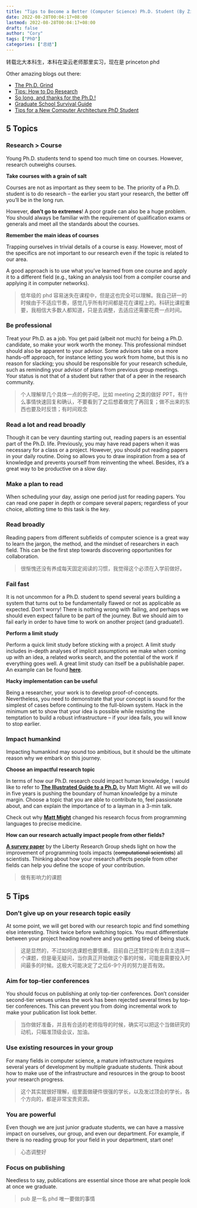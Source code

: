 ```yaml
---
title: "Tips to Become a Better (Computer Science) Ph.D. Student (By Ziyang Xu)"
date: 2022-08-28T00:04:17+08:00
lastmod: 2022-08-28T00:04:17+08:00
draft: false
author: "Cory"
tags: ["PhD"]
categories: ["总结"]
---
```


转载北大本科生，本科在梁云老师那里实习，现在是 princeton phd

Other amazing blogs out there:

- [The Ph.D. Grind](http://www.pgbovine.net/PhD-memoir.htm)
- [Tips: How to Do Research](http://www.ifs.tuwien.ac.at/~silvia/research-tips/)
- [So long, and thanks for the Ph.D.!](http://www.cs.unc.edu/~azuma/hitch4.html)
- [Graduate School Survival Guide](https://www.math.waikato.ac.nz/~seano/grad-school-advice.html)
- [Tips for a New Computer Architecture PhD Student](https://www.sigarch.org/tips-for-a-new-computer-architecture-phd-student/)

##  5 Topics

### Research > Course

Young Ph.D. students tend to spend too much time on courses. However, research outweighs courses.

**Take courses with a grain of salt**

Courses are not as important as they seem to be. The priority of a Ph.D. student is to do research – the earlier you start your research, the better off you’ll be in the long run.

However, **don’t go to extremes**! A poor grade can also be a huge problem. You should always be familiar with the requirement of qualification exams or generals and meet all the standards about the courses.

**Remember the main ideas of courses**

Trapping ourselves in trivial details of a course is easy. However, most of the specifics are not important to our research even if the topic is related to our area.

A good approach is to use what you’ve learned from one course and apply it to a different field (e.g., taking an analysis tool from a compiler course and applying it in computer networks).

> 低年级的 phd 容易迷失在课程中，但是这也完全可以理解。我自己研一的时候由于不适应节奏，感觉几乎所有时间都是花在课程上的。科研比课程重要，我相信大多数人都知道，只是去调整，去适应还需要花费一点时间。

### Be professional

Treat your Ph.D. as a job. You get paid (albeit not much) for being a Ph.D. candidate, so make your work worth the money. This professional mindset should also be apparent to your advisor. Some advisors take on a more hands-off approach, for instance letting you work from home, but this is no reason for slacking; you should be responsible for your research schedule, such as reminding your advisor of plans from previous group meetings. Your status is not that of a student but rather that of a peer in the research community.

> 个人理解举几个具体一点的例子吧，比如 meeting 之类的做好 PPT，有什么事情快速回复和确认，不要看到了之后想着做完了再回复；做不出来的东西也要及时反馈；有时间观念

### Read a lot and read broadly

Though it can be very daunting starting out, reading papers is an essential part of the Ph.D. life. Previously, you may have read papers when it was necessary for a class or a project. However, you should put reading papers in your daily routine. Doing so allows you to draw inspiration from a sea of knowledge and prevents yourself from reinventing the wheel. Besides, it’s a great way to be productive on a slow day.

### Make a plan to read

When scheduling your day, assign one period just for reading papers. You can read one paper in depth or compare several papers; regardless of your choice, allotting time to this task is the key.

### Read broadly

Reading papers from different subfields of computer science is a great way to learn the jargon, the method, and the mindset of researchers in each field. This can be the first step towards discovering opportunities for collaboration.

> 很惭愧还没有养成每天固定阅读的习惯，我觉得这个必须在入学前做好。

### Fail fast

It is not uncommon for a Ph.D. student to spend several years building a system that turns out to be fundamentally flawed or not as applicable as expected. Don’t worry! There is nothing wrong with failing, and perhaps we should even expect failure to be part of the journey. But we should aim to fail early in order to have time to work on another project (and graduate!).

**Perform a limit study**

Perform a quick limit study before sticking with a project. A limit study includes in-depth analyses of implicit assumptions we make when coming up with an idea, a related works search, and the potential of the work if everything goes well. A great limit study can itself be a publishable paper. An example can be found [**here**](https://homes.cs.washington.edu/~luisceze/publications/fortuna-iiswc2010.pdf).

**Hacky implementation can be useful**

Being a researcher, your work is to develop proof-of-concepts. Nevertheless, you need to demonstrate that your concept is sound for the simplest of cases before continuing to the full-blown system. Hack in the minimum set to show that your idea is possible while resisting the temptation to build a robust infrastructure – if your idea fails, you will know to stop earlier.

### Impact humankind

Impacting humankind may sound too ambitious, but it should be the ultimate reason why we embark on this journey.

**Choose an impactful research topic**

In terms of how our Ph.D. research could impact human knowledge, I would like to refer to [**The Illustrated Guide to a Ph.D.**](http://matt.might.net/articles/phd-school-in-pictures/) by Matt Might. All we will do in five years is pushing the boundary of human knowledge by a minute margin. Choose a topic that you are able to contribute to, feel passionate about, and can explain the importance of to a layman in a 3-min talk.

Check out why [**Matt Might**](http://matt.might.net/) changed his research focus from programming languages to precise medicine.

**How can our research actually impact people from other fields?**

[**A survey paper**](https://liberty.princeton.edu/Publications/sc11_survey.pdf) by the Liberty Research Group sheds light on how the improvement of programming tools impacts (~~computational scientists~~) all scientists. Thinking about how your research affects people from other fields can help you define the scope of your contribution.

> 做有影响力的课题

## 5 Tips

### Don’t give up on your research topic easily

At some point, we will get bored with our research topic and find something else interesting. Think twice before switching topics. You must differentiate between your project heading nowhere and you getting tired of being stuck.

> 这是显然的，不过如何选课题也要慎重。目前自己还暂时没有去自主选择一个课题，但是毫无疑问，当你真正开始做这个事的时候，可能是需要投入时间最多的时候。这极大可能决定了之后6-9个月的努力是否有效。

### Aim for top-tier conferences

You should focus on publishing at only top-tier conferences. Don’t consider second-tier venues unless the work has been rejected several times by top-tier conferences. This can prevent you from doing incremental work to make your publication list look better.

> 当你做好准备，并且有合适的老师指导的时候，确实可以把这个当做研究的动机，只瞄准顶级会议，加油。

### Use existing resources in your group

For many fields in computer science, a mature infrastructure requires several years of development by multiple graduate students. Think about how to make use of the infrastructure and resources in the group to boost your research progress.

> 这个其实就很好理解，组里面做硬件很强的学长，以及发过顶会的学长，各个方向的，都是非常宝贵资源。

### You are powerful

Even though we are just junior graduate students, we can have a massive impact on ourselves, our group, and even our department. For example, if there is no reading group for your field in your department, start one!

> 心态调整好

### Focus on publishing

Needless to say, publications are essential since those are what people look at once we graduate.

> pub 是一名 phd 唯一要做的事情